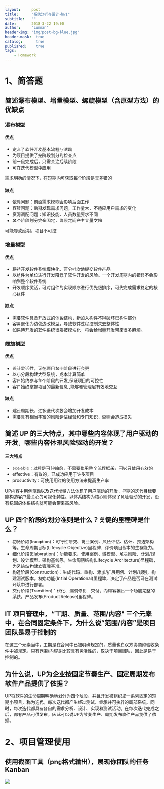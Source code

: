 ```yaml
---
layout:     post
title:      "系统分析与设计-hw1"
subtitle:   ""
date:       2018-3-22 19:00
author:     "Lumman"
header-img: "img/post-bg-blue.jpg"
header-mask:  true
catalog:      true
published:    true
tags:
    - Homework
---
```


# 1、简答题

## 简述瀑布模型、增量模型、螺旋模型（含原型方法）的优缺点

### 瀑布模型

#### 优点

- 定义了软件开发基本流程与活动
- 为项目提供了按阶段划分的检查点
- 前一段完成后，只需关注后续阶段
- 可在迭代模型中应用

需求明确的情况下，在短期内可获取每个阶段是无差错的

#### 缺点

- 依赖问题：前面需求模糊会影响后面工作
- 容错问题：后期发现需求问题，工作量大，不适应用户需求的变化
- 资源调配问题：知识技能、人员数量要求不同
- 各个阶段划分完全固定，阶段之间产生大量文档

可能导致延期，项目不可控

### 增量模型

#### 优点

- 将待开发软件系统模块化，可分批次地提交软件产品
- 以组件为单位进行开发降低了软件开发的风险。一个开发周期内的错误不会影响到整个软件系统
- 开发顺序灵活，可对组件的实现顺序进行优先级排序，可先完成需求稳定的核心组件

#### 缺点

- 需要软件具备开放式的体系结构，新加入构件不得破坏已构件部分
- 容易退化为边做边改模型，导致软件过程控制失去整体性
- 如果待开发的软件系统很难被模块化，将会给增量开发带来很多麻烦。

### 螺旋模型

#### 优点

- 设计灵活性，可在项目各个阶段进行变更
- 以小分段构建大型系统，成本计算简单
- 客户始终参与每个阶段的开发,保证项目的可控性
- 客户始终掌握项目的最新信息 ,能够和管理层有效地交互

#### 缺点

- 建设周期长，过多迭代次数会增加开发成本
- 需要具有相当丰富的风险评估经验和专门知识，否则会造成损失

## 简述 UP 的三大特点，其中哪些内容体现了用户驱动的开发，哪些内容体现风险驱动的开发？

#### 三大特点

- scalable：过程是可伸缩的，不需要使用整个流程框架，可以只使用有效的
- effective：有效的，已成功应用于许多项目
- productivity：可使用用过的使用方法来提高生产率

UP内容中用例驱动以及迭代增量方法体现了用户驱动的开发，早期的迭代目标要能构造客户最关心的可视化特性。以体系结构为核心则体现了风险驱动的开发，没有稳固的体系结构就可能会带来高风险。

## UP 四个阶段的划分准则是什么？关键的里程碑是什么？

- 初始阶段(Inception)：可行性研究、商业案例、风险评估、估计、预选架构等。生命周期目标(Lifecycle Objective)里程碑，评价项目基本的生存能力。
- 细化阶段(Elaboration)：功能要求、使用案例、域模型、解决风险、计划/规划、设计模型、架构基线等。生命周期结构(Lifecycle Architecture)里程碑，为系统结构建立管理基准。
- 构造阶段(Construction)：生成代码、重构、添加/扩展用例、计划/规划，构建测试版本。初始功能(Initial Operational)里程碑，决定了产品是否可在测试环境中进行部署。
- 交付阶段(Transition)：优化、漏洞修复、交付，向顾客推出一个功能完整的系统。产品发布(Product Release)里程碑。

## IT 项目管理中，“工期、质量、范围/内容” 三个元素中，在合同固定条件下，为什么说“范围/内容”是项目团队是易于控制的

在这三个元素当中，工期是在合同中已被明确规定的，质量也在双方协商的验收条件中被规定。只有范围/内容是比较具有灵活性的，取决于项目团队，因此是易于控制的。

## 为什么说，UP为企业按固定节奏生产、固定周期发布软件产品提供了依据？

UP将软件的生命周期明确地划分为四个阶段，并且开发被组织成一系列固定的短期小项目，称为迭代。每次迭代都产生经过测试、继承并可执行的局部系统。同时，每次迭代都具有各自的需求分析、设计、实现和测试活动。在每次迭代完成之后，都有产品可供发布。因此可以说UP为节奏生产、周期发布软件产品提供了依据。

# 2、项目管理使用

## 使用截图工具（png格式输出），展现你团队的任务 Kanban

![](https://note.youdao.com/yws/api/personal/file/WEBe4ef4ae07e8b93e6214078df8f8663b2?method=getImage&version=96&cstk=gaoVFitU)